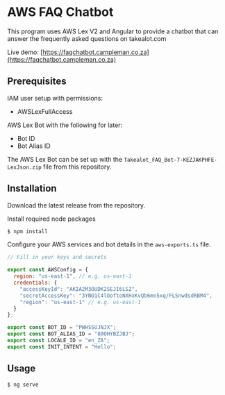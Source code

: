 # AWS FAQ Chatbot

This program uses AWS Lex V2 and Angular to provide a chatbot that can answer the frequently asked questions on takealot.com

Live demo: [https://faqchatbot.campleman.co.za](https://faqchatbot.campleman.co.za)

## Prerequisites

IAM user setup with permissions:
- AWSLexFullAccess

AWS Lex Bot with the following for later:
- Bot ID
- Bot Alias ID

The AWS Lex Bot can be set up with the `Takealot_FAQ_Bot-7-KEZJAKPHFE-LexJson.zip` file from this repository.

## Installation

Download the latest release from the repository.

Install required node packages

```bash
$ npm install
```

Configure your AWS services and bot details in the `aws-exports.ts` file.

```javascript
// Fill in your keys and secrets

export const AWSConfig = {
  region: "us-east-1", // e.g. us-east-1
  credentials: {
    "accessKeyId": "AKIA2M3OUDK2SEJI6LSZ",
    "secretAccessKey": "3YNO1C4lOoftoNXHxKvQb6mn5xq/FLSnwdsdRBM4",
    "region": "us-east-1" // e.g. us-east-1
  }
};

export const BOT_ID = "PWHSSUJNJX";
export const BOT_ALIAS_ID = "80OHYBZJBJ";
export const LOCALE_ID = "en_ZA";
export const INIT_INTENT = "Hello";
```

## Usage

```bash
$ ng serve
```
